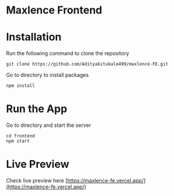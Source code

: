 # Maxlence Frontend
# Installation
Run the following command to clone the repository
```
git clone https://github.com/Adityakitukale499/maxlence-FE.git
```
Go to directory to install packages
```
npm install
```
# Run the App
Go to directory and start the server
```
cd frontend
npm start
```
# Live Preview
Check live preview here [https://maxlence-fe.vercel.app/](https://maxlence-fe.vercel.app/)


